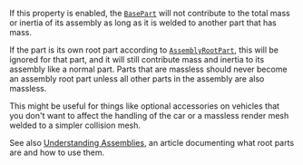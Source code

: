 If this property is enabled, the [`BasePart`](https://create.roblox.com/docs/reference/engine/classes/BasePart) will not
contribute to the total mass or inertia of its assembly as long as it is
welded to another part that has mass.

If the part is its own root part according to
[`AssemblyRootPart`](https://create.roblox.com/docs/reference/engine/classes/BasePart#AssemblyRootPart), this will be ignored
for that part, and it will still contribute mass and inertia to its
assembly like a normal part. Parts that are massless should never become
an assembly root part unless all other parts in the assembly are also
massless.

This might be useful for things like optional accessories on vehicles that
you don't want to affect the handling of the car or a massless render mesh
welded to a simpler collision mesh.

See also [Understanding Assemblies](https://create.roblox.com/docs/physics/assemblies), an
article documenting what root parts are and how to use them.